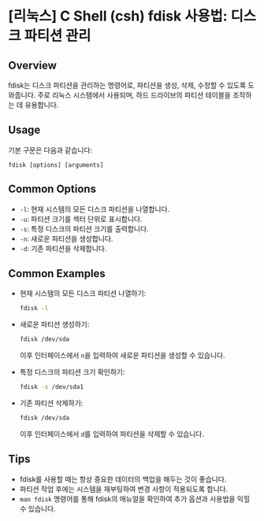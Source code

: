 # [리눅스] C Shell (csh) fdisk 사용법: 디스크 파티션 관리

## Overview
fdisk는 디스크 파티션을 관리하는 명령어로, 파티션을 생성, 삭제, 수정할 수 있도록 도와줍니다. 주로 리눅스 시스템에서 사용되며, 하드 드라이브의 파티션 테이블을 조작하는 데 유용합니다.

## Usage
기본 구문은 다음과 같습니다:
```
fdisk [options] [arguments]
```

## Common Options
- `-l`: 현재 시스템의 모든 디스크 파티션을 나열합니다.
- `-u`: 파티션 크기를 섹터 단위로 표시합니다.
- `-s`: 특정 디스크의 파티션 크기를 출력합니다.
- `-n`: 새로운 파티션을 생성합니다.
- `-d`: 기존 파티션을 삭제합니다.

## Common Examples
- 현재 시스템의 모든 디스크 파티션 나열하기:
    ```bash
    fdisk -l
    ```

- 새로운 파티션 생성하기:
    ```bash
    fdisk /dev/sda
    ```
    이후 인터페이스에서 `n`을 입력하여 새로운 파티션을 생성할 수 있습니다.

- 특정 디스크의 파티션 크기 확인하기:
    ```bash
    fdisk -s /dev/sda1
    ```

- 기존 파티션 삭제하기:
    ```bash
    fdisk /dev/sda
    ```
    이후 인터페이스에서 `d`를 입력하여 파티션을 삭제할 수 있습니다.

## Tips
- fdisk를 사용할 때는 항상 중요한 데이터의 백업을 해두는 것이 좋습니다.
- 파티션 작업 후에는 시스템을 재부팅하여 변경 사항이 적용되도록 합니다.
- `man fdisk` 명령어를 통해 fdisk의 매뉴얼을 확인하여 추가 옵션과 사용법을 익힐 수 있습니다.